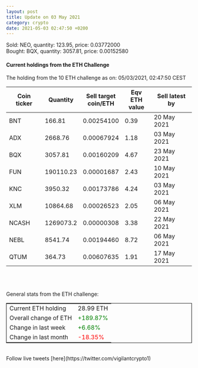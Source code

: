 ```yaml
---
layout: post
title: Update on 03 May 2021
category: crypto
date: 2021-05-03 02:47:50 +0200
---
```

<!-- Global site tag (gtag.js) - Google Analytics -->
<script async src="https://www.googletagmanager.com/gtag/js?id=UA-103831149-5"></script>
<script>
  window.dataLayer = window.dataLayer || [];
  function gtag(){dataLayer.push(arguments);}
  gtag('js', new Date());

  gtag('config', 'UA-103831149-5');
</script>
Sold: NEO, quantity:       123.95, price:   0.03772000<br>Bought: BQX, quantity:      3057.81, price:   0.00152580<br>

#### Current holdings from the ETH Challenge

The holding from the 10 ETH challenge as on: 05/03/2021, 02:47:50 CEST

|Coin ticker|Quantity|Sell target<br>coin/ETH|Eqv ETH<br>value|Sell latest by|
|-----------|--------|-----------|-----------|--------------|
BNT|166.81|  0.00254100|0.39|20 May 2021|
ADX|2668.76|  0.00067924|1.18|03 May 2021|
BQX|3057.81|  0.00160209|4.67|23 May 2021|
FUN|190110.23|  0.00001687|2.43|10 May 2021|
KNC|3950.32|  0.00173786|4.24|03 May 2021|
XLM|10864.68|  0.00026523|2.05|06 May 2021|
NCASH|1269073.2|  0.00000308|3.38|22 May 2021|
NEBL|8541.74|  0.00194460|8.72|06 May 2021|
QTUM|364.73|  0.00607635|1.91|17 May 2021|

<br>
<br>
<br>
General stats from the ETH challenge:

<table style="border:1px solid black;margin-left:auto;margin-right:auto;">
	<tbody>
	<tr>
		<td>Current ETH holding</td>
		<td>     28.99 ETH</td>
	</tr>
	<tr>
		<td>Overall change of ETH</td>
		<td><font color="green">+189.87%</font></td>
	</tr>
	<tr>
		<td>Change in last week</td>
		<td><font color="green">+6.68%</font></td>
	</tr>
	<tr>
		<td>Change in last month</td>
		<td><font color="red">-18.35%</font></td>
	</tr>
	</tbody>
</table>

<br>
Follow live tweets [here](https://twitter.com/vigilantcrypto1)
<br>
<br>
